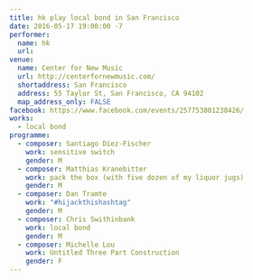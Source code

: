 ```yaml
---
title: hk play local bond in San Francisco
date: 2016-05-17 19:00:00 -7
performer:
  name: hk
  url:
venue:
  name: Center for New Music
  url: http://centerfornewmusic.com/
  shortaddress: San Francisco
  address: 55 Taylor St, San Francisco, CA 94102
  map_address_only: FALSE
facebook: https://www.facebook.com/events/257753801238426/
works:
  - local bond
programme:
  - composer: Santiago Díez-Fischer
    work: sensitive switch
    gender: M
  - composer: Matthias Kranebitter
    work: pack the box (with five dozen of my liquor jugs)
    gender: M
  - composer: Dan Tramte
    work: "#hijackthishashtag"
    gender: M
  - composer: Chris Swithinbank
    work: local bond
    gender: M
  - composer: Michelle Lou
    work: Untitled Three Part Construction
    gender: F
---
```

